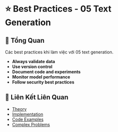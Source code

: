 # ⭐ Best Practices - 05 Text Generation

## 🎯 Tổng Quan

Các best practices khi làm việc với 05 text generation.

- **Always validate data**
- **Use version control**
- **Document code and experiments**
- **Monitor model performance**
- **Follow security best practices**

## 🔗 Liên Kết Liên Quan

- [Theory](./THEORY_05_text_generation.md)
- [Implementation](./IMPLEMENTATION_05_text_generation.md)
- [Code Examples](./CODE_EXAMPLES_05_text_generation.md)
- [Complex Problems](./COMPLEX_PROBLEMS.md)
